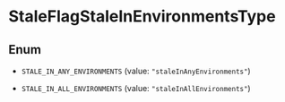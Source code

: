 

# StaleFlagStaleInEnvironmentsType

## Enum


* `STALE_IN_ANY_ENVIRONMENTS` (value: `"staleInAnyEnvironments"`)

* `STALE_IN_ALL_ENVIRONMENTS` (value: `"staleInAllEnvironments"`)



